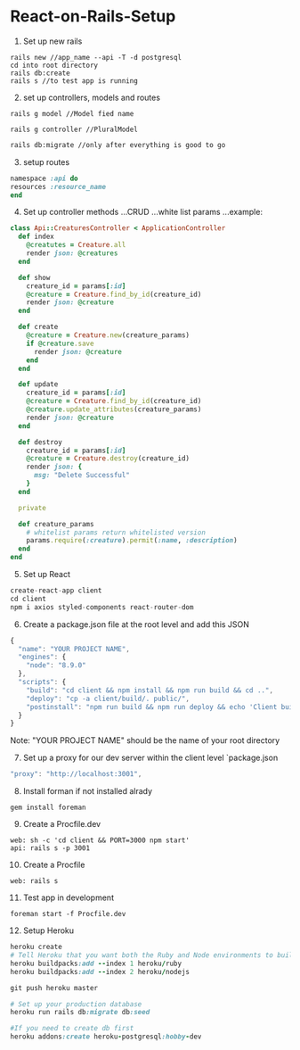 # React-on-Rails-Setup
1. Set up new rails
```
rails new //app_name --api -T -d postgresql
cd into root directory
rails db:create
rails s //to test app is running
```

2. set up controllers, models and routes
```
rails g model //Model fied name
```
```
rails g controller //PluralModel
```
```Bash
rails db:migrate //only after everything is good to go
```
3. setup routes
```Ruby
namespace :api do
resources :resource_name
end
```

4. Set up controller methods
...CRUD
...white list params
...example:
```Ruby
class Api::CreaturesController < ApplicationController
  def index
    @creatutes = Creature.all
    render json: @creatures
  end

  def show
    creature_id = params[:id]
    @creature = Creature.find_by_id(creature_id)
    render json: @creature
  end

  def create
    @creature = Creature.new(creature_params)
    if @creature.save
      render json: @creature
    end
  end

  def update
    creature_id = params[:id]
    @creature = Creature.find_by_id(creature_id)
    @creature.update_attributes(creature_params)
    render json: @creature
  end

  def destroy
    creature_id = params[:id]
    @creature = Creature.destroy(creature_id)
    render json: {
      msg: "Delete Successful"
    }
  end

  private

  def creature_params
    # whitelist params return whitelisted version
    params.require(:creature).permit(:name, :description)
  end
end
```
5. Set up React
```Javascript
create-react-app client
cd client
npm i axios styled-components react-router-dom
```
6. Create a package.json file at the root level and add this JSON
```Javascript
{
  "name": "YOUR PROJECT NAME",
  "engines": {
    "node": "8.9.0"
  },
  "scripts": {
    "build": "cd client && npm install && npm run build && cd ..",
    "deploy": "cp -a client/build/. public/",
    "postinstall": "npm run build && npm run deploy && echo 'Client built!'"
  }
}
```
Note: "YOUR PROJECT NAME" should be the name of your root directory

7. Set up a proxy for our dev server within the client level `package.json
```Javascript
"proxy": "http://localhost:3001",
```
8. Install forman if not installed alrady
```
gem install foreman
```

9. Create a Procfile.dev
```
web: sh -c 'cd client && PORT=3000 npm start'
api: rails s -p 3001
```

10. Create a Procfile
```
web: rails s
```

11. Test app in development
```
foreman start -f Procfile.dev
```

12. Setup Heroku
```Ruby
heroku create
# Tell Heroku that you want both the Ruby and Node environments to build your project in.
heroku buildpacks:add --index 1 heroku/ruby 
heroku buildpacks:add --index 2 heroku/nodejs

git push heroku master

# Set up your production database
heroku run rails db:migrate db:seed

#If you need to create db first
heroku addons:create heroku-postgresql:hobby-dev
```





